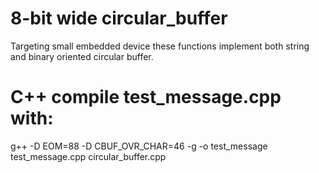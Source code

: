 # 8-bit wide circular_buffer

Targeting small embedded device these functions implement
both string and binary oriented circular buffer.

# C++ compile test_message.cpp with:
g++ -D EOM=88 -D CBUF_OVR_CHAR=46 -g -o test_message test_message.cpp circular_buffer.cpp

